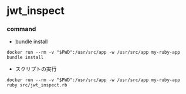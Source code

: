 # jwt_inspect

### command

- bundle install

`docker run --rm -v "$PWD":/usr/src/app -w /usr/src/app my-ruby-app bundle install`

- スクリプトの実行

`docker run --rm -v "$PWD":/usr/src/app -w /usr/src/app my-ruby-app ruby src/jwt_inspect.rb`
